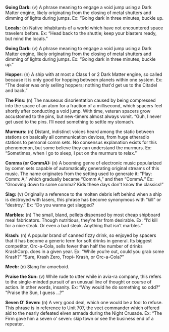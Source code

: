 **Going Dark:** (v) A phrase meaning to engage a void jump using a Dark Matter engine, likely originating from the closing of metal shutters and dimming of lights during jumps. Ex: “Going dark in three minutes, buckle up.

**Locals:** (n) Native inhabitants of a world which have not encountered space travelers before. Ex: “Head back to the shuttle; keep your blasters ready, but mind the locals.” 

**Going Dark:** (v) A phrase meaning to engage a void jump using a Dark Matter engine, likely originating from the closing of metal shutters and dimming of lights during jumps. Ex: “Going dark in three minutes, buckle up.” 

**Hopper:** (n) A ship with at most a Class 1 or 2 Dark Matter engine, so called because it is only good for hopping between planets within one system. Ex: “The dealer was only selling hoppers; nothing that'd get us to the Citadel and back.”

**The Pins:** (n) The nauseous disorientation caused by being compressed into the space of an atom for a fraction of a millisecond, which spacers feel shortly after conducting a void jump. With time, veteran spacers grow accustomed to the pins, but new-timers almost always vomit. “Guh, I never get used to the pins. I’ll need something to settle my stomach.

**Murmurs:** (n) Distant, indistinct voices heard among the static between stations on basically all communication devices, from huge etheradio stations to personal comm sets. No consensus explanation exists for this phenomenon, but some believe they can understand the murmurs. Ex: “Sometimes, when I go to sleep, I put on the murmurs to relax.” 

**Comma (or CommA):** (n) A booming genre of electronic music popularized by comm sets capable of automatically generating original streams of this music. The name originates from the setting used to generate it: “Play: Comm: A,” which gradually became “Comm A,” and then “CommA.” Ex: “Grooving down to some comma? Kids these days don't know the classics!”

**Slag:** (v) Originally a reference to the molten debris left behind when a ship is destroyed with lasers, this phrase has become synonymous with “kill” or “destroy.” Ex: “Do you wanna get slagged?

**Marbles:** (n) The small, bland, pellets dispensed by most cheap shipboard meal fabricators. Though nutritious, they're far from desirable. Ex: “I’d kill for a nice steak. Or even a bad steak. Anything that isn’t marbles.” 

**Krash:** (n) A popular brand of canned fizzy drink, so enjoyed by spacers that it has become a generic term for soft drinks in general. Its biggest competitor, Orc-a-Cola, sells fewer than half the number of drinks KrashCorp. does in a given year. Ex: “While you’re out, could you grab some Krash?” “Sure, Krash Zero, Tropi- Krash, or Orc-a-Cola?”

**Meeb:** (n) Slang for amoeboid. 

**Praise the Sun:** (v) While rude to utter while in avia-ra company, this refers to the single-minded pursuit of an unusual line of thought or course of action. In other words, insanity. Ex: “Why would he do something so odd?” "Praise the Sun, I guess ...?"

**Seven O' Seven:** (n) A very good deal, which one would be a fool to refuse. This phrase is in reference to Unit 707, the vect commander which offered aid to the nearly defeated elven armada during the Night Crusade. Ex: “The Firm gave him a seven o' seven: skip town or see the business end of a repeater.